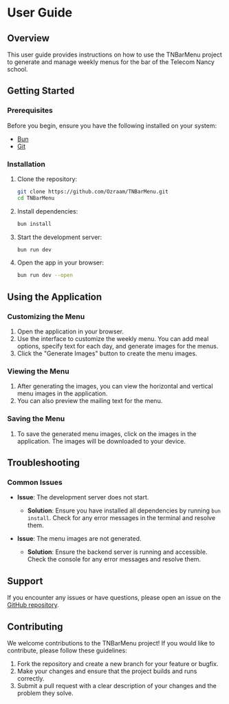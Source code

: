 # User Guide

## Overview

This user guide provides instructions on how to use the TNBarMenu project to generate and manage weekly menus for the bar of the Telecom Nancy school.

## Getting Started

### Prerequisites

Before you begin, ensure you have the following installed on your system:

- [Bun](https://bun.sh/)
- [Git](https://git-scm.com/)

### Installation

1. Clone the repository:
   ```bash
   git clone https://github.com/Ozraam/TNBarMenu.git
   cd TNBarMenu
   ```

2. Install dependencies:
   ```bash
   bun install
   ```

3. Start the development server:
   ```bash
   bun run dev
   ```

4. Open the app in your browser:
   ```bash
   bun run dev --open
   ```

## Using the Application

### Customizing the Menu

1. Open the application in your browser.
2. Use the interface to customize the weekly menu. You can add meal options, specify text for each day, and generate images for the menus.
3. Click the "Generate Images" button to create the menu images.

### Viewing the Menu

1. After generating the images, you can view the horizontal and vertical menu images in the application.
2. You can also preview the mailing text for the menu.

### Saving the Menu

1. To save the generated menu images, click on the images in the application. The images will be downloaded to your device.

## Troubleshooting

### Common Issues

- **Issue**: The development server does not start.
  - **Solution**: Ensure you have installed all dependencies by running `bun install`. Check for any error messages in the terminal and resolve them.

- **Issue**: The menu images are not generated.
  - **Solution**: Ensure the backend server is running and accessible. Check the console for any error messages and resolve them.

## Support

If you encounter any issues or have questions, please open an issue on the [GitHub repository](https://github.com/Ozraam/TNBarMenu/issues).

## Contributing

We welcome contributions to the TNBarMenu project! If you would like to contribute, please follow these guidelines:

1. Fork the repository and create a new branch for your feature or bugfix.
2. Make your changes and ensure that the project builds and runs correctly.
3. Submit a pull request with a clear description of your changes and the problem they solve.

